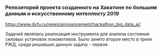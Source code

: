 ### Репозиторий проекта созданного на Хакатоне по большим данным и искусственному интеллекту 2019
https://www.dvfu.ru/news/announcement/hackathon_big_data_ai/

Задачей являлась реализация инструмента для анализа состояния силовых установок локомотивов. Было занято второе место в треке РЖД, среди решавших данную задачу - первое.
